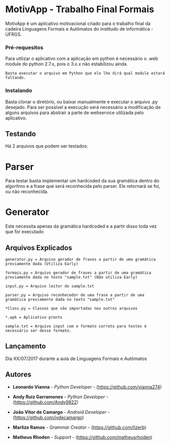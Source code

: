 # MotivApp - Trabalho Final Formais

MotivApp é um aplicativo motivacional criado para o trabalho final da cadeira Linguagens Formais e Autômatos do institudo de informática - UFRGS.


### Pré-requesitos 

Para utilizar o aplicativo com a aplicação em python é necessário o .web module do python 2.7.x, pois o 3.x.x não estabilizou ainda.

```
Basta executar o arquivo em Python que ele lhe dirá qual module estará faltando.
```

### Instalando

Basta clonar o diretório, ou baixar manualmente e executar o arquivo .py desejado.
Para ser possível a execução será necessário a modificação de alguns arquivos para abstrair a parte de webservice utilizada pelo aplicativo.


## Testando

Há 2 arquivos que podem ser testados:
# Parser
Para testar basta implementar um hardcoded da sua gramática dentro do algoritmo e a frase que será reconhecida pelo parser. Ele retornará se foi, ou não reconhecida.
# Generator
Este necessita apenas da gramática hardcoded e a partir disso toda vez que for executado


## Arquivos Explicados
```
generator.py = Arquivo gerador de frases a partir de uma gramática previamente dada (Utiliza Early)

formais.py = Arquivo gerador de frases a partir de uma gramática previamente dada no texto "sample.txt" (Não utiliza Early)

input.py = Arquivo leitor do sample.txt

parser.py = Arquivo reconhecedor de uma frase a partir de uma gramática previamente dada no texto "sample.txt"

*Class.py = Classes que são importadas nos outros arquivos

*.apk = Aplicativo pronto

sample.txt = Arquivo input com o formato correto para testes é necessário ser desse formato.
```

## Lançamento

Dia XX/07/2017 durante a aula de Linguagens Formais e Autômatos

## Autores

* **Leonardo Vianna** - *Python Developer* - (https://github.com/vianna274)

* **Andy Ruiz Garramones** - *Python Developer* - (https://github.com/Andy9822)

* **João Vitor de Camargo** - *Android Developer* - (https://github.com/jvdecamargo)

* **Marlize Ramos** - *Grammar Creator* - (https://github.com/lizerb)

* **Matheus Rhoden** - *Support* - (https://github.com/matheusrhoden)
